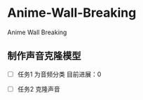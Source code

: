 # Anime-Wall-Breaking
Anime Wall Breaking


## 制作声音克隆模型

- [ ] 任务1 为音频分类
      目前进展：0
- [ ] 任务2 克隆声音


